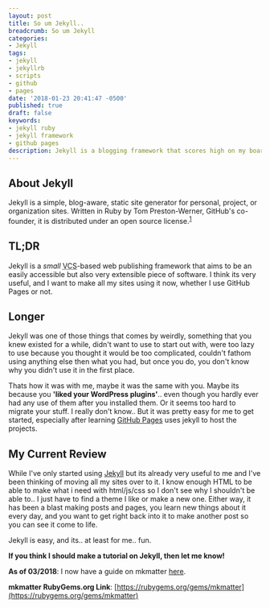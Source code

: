 ```yaml
---
layout: post
title: So um Jekyll..
breadcrumb: So um Jekyll
categories:
- Jekyll
tags:
- jekyll
- jekyllrb
- scripts
- github
- pages
date: '2018-01-23 20:41:47 -0500'
published: true
draft: false
keywords:
- jekyll ruby
- jekyll framework
- github pages
description: Jekyll is a blogging framework that scores high on my board.
---
```

## About Jekyll

  Jekyll is a simple, blog-aware, static site generator for personal, project, or organization sites. Written in Ruby by Tom Preston-Werner, GitHub's co-founder, it is distributed under an open source license.<sup>[1](https://en.wikipedia.org/wiki/Jekyll_(software))</sup>

## TL;DR

Jekyll is a *small* <abbr title="Version Control System">VCS</abbr>-based web publishing framework that aims to be an easily accessible but also very extensible piece of software. I think its very useful, and I want to make all my sites using it now, whether I use GitHub Pages or not.

## Longer

Jekyll was one of those things that comes by weirdly, something that you knew existed for a while, didn't want to use to start out with, were too lazy to use because you thought it would be too complicated, couldn't fathom using anything else then what you had, but once you do, you don't know why you didn't use it in the first place.

Thats how it was with me, maybe it was the same with you.  Maybe its because you **'liked your WordPress plugins'**.. even though you hardly ever had any use of them after you installed them.  Or it seems too hard to migrate your stuff. I really don't know.. But it was pretty easy for me to get started, especially after learning [GitHub Pages](https://pages.github.com) uses jekyll to host the projects.

## My Current Review

While I've only started using [Jekyll](https://jekyllrb.com) but its already very useful to me and I've been thinking of moving all my sites over to it. I know enough HTML to be able to make what i need with html/js/css so I don't see why I shouldn't be able to.. I just have to find a theme I like or make a new one. Either way, it has been a blast making posts and pages, you learn new things about it every day, and you want to get right back into it to make another post so you can see it come to life.

Jekyll is easy, and its.. at least for me.. fun.

**If you think I should make a tutorial on Jekyll, then let me know!**

**As of 03/2018**: I now have a guide on mkmatter [here](/projects/mkmatter/guide).

**mkmatter RubyGems.org Link**: [https://rubygems.org/gems/mkmatter](https://rubygems.org/gems/mkmatter)